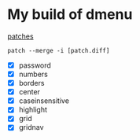 # My build of dmenu

[patches](https://tools.suckless.org/dmenu/)

`patch --merge -i [patch.diff]`

- [x] password
- [x] numbers
- [x] borders
- [x] center
- [x] caseinsensitive
- [x] highlight
- [x] grid
- [x] gridnav
